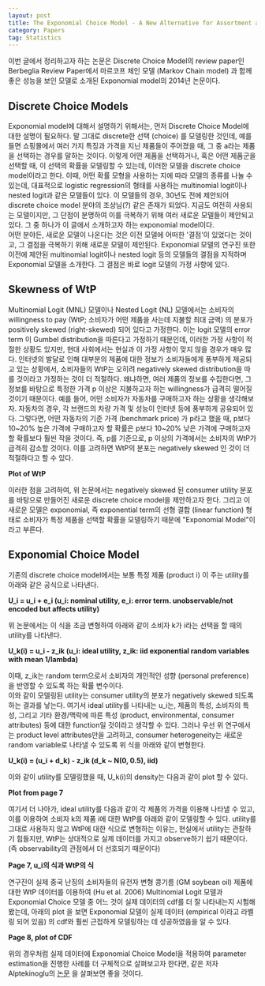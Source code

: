 ```yaml
---
layout: post
title: The Exponomial Choice Model - A New Alternative for Assortment and Price Optimization (1)
category: Papers
tag: Statistics
---
```


이번 글에서 정리하고자 하는 논문은 Discrete Choice Model의 review paper인 Berbeglia Review Paper에서 마르코프 체인 모델 (Markov Chain model) 과 함께 좋은 성능을 보인 모델로 소개된 Exponomial model의 2014년 논문이다.  

## Discrete Choice Models
Exponomial model에 대해서 설명하기 위해서는, 먼저 Discrete Choice Model에 대한 설명이 필요하다. 말 그대로 discrete한 선택 (choice) 를 모델링한 것인데, 예를 들면 쇼핑몰에서 여러 가지 특징과 가격을 지닌 제품들이 주어졌을 때, 그 중 a라는 제품을 선택하는 경우를 말하는 것이다. 이렇게 어떤 제품을 선택하거나, 혹은 어떤 제품군을 선택할 때, 이 선택의 확률을 모델링할 수 있는데, 이러한 모델을 discrete choice model이라고 한다. 이때, 어떤 확률 모형을 사용하는 지에 따라 모델의 종류를 나눌 수 있는데, 대표적으로 logistic regression의 형태를 사용하는 multinomial logit이나 nested logit과 같은 모델들이 있다. 이 모델들의 경우, 30년도 전에 제안되어 discrete choice model 분야의 조상님(?) 같은 존재가 되었다. 지금도 여전히 사용되는 모델이지만, 그 단점이 분명하여 이를 극복하기 위해 여러 새로운 모델들이 제안되고 있다. 그 중 하나가 이 글에서 소개하고자 하는 exponomial model이다.  
어떤 분야든, 새로운 모델이 나온다는 것은 이전 모델에 어떠한 '결점'이 있었다는 것이고, 그 결점을 극복하기 위해 새로운 모델이 제안된다. Exponomial 모델의 연구진 또한 이전에 제안된 multinomial logit이나 nested logit 등의 모델들의 결점을 지적하며 Exponomial 모델을 소개한다. 그 결점은 바로 logit 모델의 가정 사항에 있다.  

## Skewness of WtP
Multinomial Logit (MNL) 모델이나 Nested Logit (NL) 모델에서는 소비자의 willingness to pay (WtP; 소비자가 어떤 제품을 사는데 지불할 최대 금액) 의 분포가 positively skewed (right-skewed) 되어 있다고 가정한다. 이는 logit 모델의 error term 이 Gumbel distribution을 따른다고 가정하기 때문인데, 이러한 가정 사항이 적절한 상황도 있지만, 현대 사회에서는 현실과 이 가정 사항이 맞지 않을 경우가 매우 많다. 인터넷의 발달로 인해 대부분의 제품에 대한 정보가 소비자들에게 풍부하게 제공되고 있는 상황에서, 소비자들의 WtP는 오히려 negatively skewed distribution을 따를 것이라고 가정하는 것이 더 적절하다. 왜냐하면, 여러 제품의 정보를 수집한다면, 그 정보를 바탕으로 특정한 가격 p 이상은 지불하고자 하는 willingness가 급격히 떨어질 것이기 때문이다. 예를 들어, 어떤 소비자가 자동차를 구매하고자 하는 상황을 생각해보자. 자동차의 경우, 각 브랜드의 차량 가격 및 성능이 인터넷 등에 풍부하게 공유되어 있다. 그렇다면, 어떤 자동차의 기준 가격 (benchmark price) 가 p라고 했을 때, p보다 10~20% 높은 가격에 구매하고자 할 확률은 p보다 10~20% 낮은 가격에 구매하고자 할 확률보다 훨씬 작을 것이다. 즉, p를 기준으로, p 이상의 가격에서는 소비자의 WtP가 급격히 감소할 것이다. 이를 고려하면 WtP의 분포는 negatively skewed 인 것이 더 적절하다고 할 수 있다.  

**Plot of WtP**  

이러한 점을 고려하여, 위 논문에서는 negatively skewed 된 consumer utility 분포를 바탕으로 만들어진 새로운 discrete choice model을 제안하고자 한다. 그리고 이 새로운 모델은 exponomial, 즉 exponential term의 선형 결합 (linear function) 형태로 소비자가 특정 제품을 선택할 확률을 모델링하기 때문에 "Exponomial Model"이라고 부른다.  

## Exponomial Choice Model  
기존의 discrete choice model에서는 보통 특정 제품 (product i) 이 주는 utility를 아래와 같은 공식으로 나타낸다.  

**U_i = u_i + e_i (u_i: nominal utility, e_i: error term. unobservable/not encoded but affects utility)**  

위 논문에서는 이 식을 조금 변형하여 아래와 같이 소비자 k가 i라는 선택을 할 때의 utility를 나타낸다.  

**U_k(i) = u_i - z_ik (u_i: ideal utility, z_ik: iid exponential random variables with mean 1/lambda)**  

이때, z_ik는 random term으로서 소비자의 개인적인 성향 (personal preference) 을 반영할 수 있도록 하는 확률 변수이다.  
이와 같이 모델링된 utility는 consumer utility의 분포가 negatively skewed 되도록 하는 결과를 낳는다. 여기서 ideal utility를 나타내는 u_i는, 제품의 특성, 소비자의 특성, 그리고 기타 환경/맥락에 따른 특성 (product, environmental, consumer attributes) 등에 대한 function일 것이라고 생각할 수 있다. 그러나 우선 위 연구에서는 product level attributes만을 고려하고, consumer heterogeneity는 새로운 random variable로 나타낼 수 있도록 위 식을 아래와 같이 변형한다.   

**U_k(i) = (u_i + d_k) - z_ik (d_k ~ N(0, 0.5), iid)**  

이와 같이 utility를 모델링했을 때, U_k(i)의 density는 다음과 같이 plot 할 수 있다.  

**Plot from page 7**  

여기서 더 나아가, ideal utility를 다음과 같이 각 제품의 가격을 이용해 나타낼 수 있고, 이를 이용하여 소비자 k의 제품 i에 대한 WtP를 아래와 같이 모델링할 수 있다. utility를 그대로 사용하지 않고 WtP에 대한 식으로 변형하는 이유는, 현실에서 utility는 관찰하기 힘들지만, WtP는 상대적으로 실제 데이터를 가지고 observe하기 쉽기 때문이다. (즉 observability의 관점에서 더 선호되기 때문이다)  

**Page 7, u_i의 식과 WtP의 식**  

연구진이 실제 중국 난징의 소비자들의 유전자 변형 콩기름 (GM soybean oil) 제품에 대한 WtP 데이터를 이용하여 (Hu et al. 2006) Multinomial Logit 모델과 Exponomial Choice 모델 중 어느 것이 실제 데이터의 cdf를 더 잘 나타내는지 시험해봤는데, 아래의 plot 을 보면 Exponomial 모델이 실제 데이터 (empirical 이라고 라벨링 되어 있음) 의 cdf와 훨씬 근접하게 모델링하는 데 성공하였음을 알 수 있다.  

**Page 8, plot of CDF**  

위의 경우처럼 실제 데이터에 Exponomial Choice Model을 적용하여 parameter estimation을 진행한 사례를 더 구체적으로 살펴보고자 한다면, 같은 저자 Alptekinoglu의 [논문](https://papers.ssrn.com/sol3/papers.cfm?abstract_id=3232788) 을 살펴보면 좋을 것이다. 
